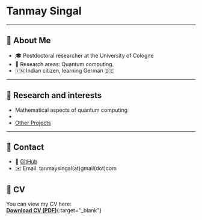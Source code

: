 # Tanmay Singal


---

## 🔹 About Me
- 🎓 Postdoctoral researcher at the University of Cologne  
- 🔬 Research areas: Quantum computing.
- 🇮🇳 Indian citizen, learning German 🇩🇪  

---

## 🔹 Research and interests
- Mathematical aspects of quantum computing
-
- [Other Projects](https://github.com/yourusername?tab=repositories)

---

## 🔹 Contact
- 📂 [GitHub](https://github.com/yourusername)
- ✉️ Email: tanmaysingal(at)gmail(dot)com

## 📄 CV

You can view my CV here:  
[**Download CV (PDF)**](CV_TS_Sept_2025.pdf){:target="_blank"}
